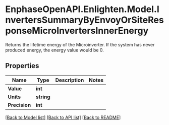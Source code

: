 # EnphaseOpenAPI.Enlighten.Model.InvertersSummaryByEnvoyOrSiteResponseMicroInvertersInnerEnergy
Returns the lifetime energy of the Microinverter. If the system has never produced energy, the energy value would be 0.

## Properties

Name | Type | Description | Notes
------------ | ------------- | ------------- | -------------
**Value** | **int** |  | 
**Units** | **string** |  | 
**Precision** | **int** |  | 

[[Back to Model list]](../README.md#documentation-for-models) [[Back to API list]](../README.md#documentation-for-api-endpoints) [[Back to README]](../README.md)


